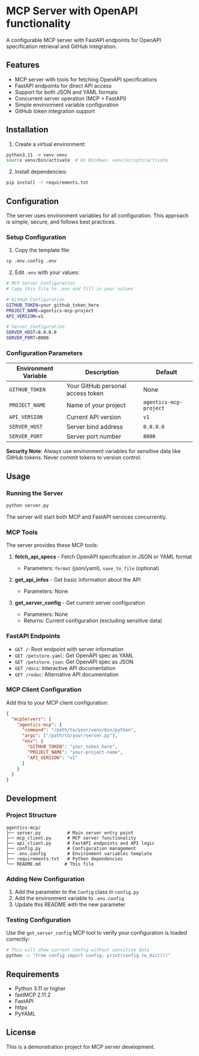 # MCP Server with OpenAPI functionality

A configurable MCP server with FastAPI endpoints for OpenAPI specification retrieval and GitHub integration.

## Features

- MCP server with tools for fetching OpenAPI specifications
- FastAPI endpoints for direct API access
- Support for both JSON and YAML formats
- Concurrent server operation (MCP + FastAPI)
- Simple environment variable configuration
- GitHub token integration support

## Installation

1. Create a virtual environment:
```bash
python3.11 -m venv venv
source venv/bin/activate  # On Windows: venv\Scripts\activate
```

2. Install dependencies:
```bash
pip install -r requirements.txt
```

## Configuration

The server uses environment variables for all configuration. This approach is simple, secure, and follows best practices.

### Setup Configuration

1. Copy the template file:
```bash
cp .env.config .env
```

2. Edit `.env` with your values:
```bash
# MCP Server Configuration
# Copy this file to .env and fill in your values

# GitHub Configuration
GITHUB_TOKEN=your_github_token_here
PROJECT_NAME=agentics-mcp-project
API_VERSION=v1

# Server Configuration
SERVER_HOST=0.0.0.0
SERVER_PORT=8000
```

### Configuration Parameters

| Environment Variable | Description | Default |
|---------------------|-------------|---------|
| `GITHUB_TOKEN` | Your GitHub personal access token | None |
| `PROJECT_NAME` | Name of your project | `agentics-mcp-project` |
| `API_VERSION` | Current API version | `v1` |
| `SERVER_HOST` | Server bind address | `0.0.0.0` |
| `SERVER_PORT` | Server port number | `8000` |

**Security Note**: Always use environment variables for sensitive data like GitHub tokens. Never commit tokens to version control.

## Usage

### Running the Server

```bash
python server.py
```

The server will start both MCP and FastAPI services concurrently.

### MCP Tools

The server provides these MCP tools:

1. **fetch_api_specs** - Fetch OpenAPI specification in JSON or YAML format
   - Parameters: `format` (json/yaml), `save_to_file` (optional)

2. **get_api_infos** - Get basic information about the API
   - Parameters: None

3. **get_server_config** - Get current server configuration
   - Parameters: None
   - Returns: Current configuration (excluding sensitive data)

### FastAPI Endpoints

- `GET /`: Root endpoint with server information
- `GET /petstore.yaml`: Get OpenAPI spec as YAML
- `GET /petstore.json`: Get OpenAPI spec as JSON
- `GET /docs`: Interactive API documentation
- `GET /redoc`: Alternative API documentation

### MCP Client Configuration

Add this to your MCP client configuration:

```json
{
  "mcpServers": {
    "agentics-mcp": {
      "command": "/path/to/your/venv/bin/python",
      "args": ["/path/to/your/server.py"],
      "env": {
        "GITHUB_TOKEN": "your_token_here",
        "PROJECT_NAME": "your-project-name",
        "API_VERSION": "v1"
      }
    }
  }
}
```

## Development

### Project Structure

```
agentics-mcp/
├── server.py          # Main server entry point
├── mcp_client.py      # MCP server functionality
├── api_client.py      # FastAPI endpoints and API logic
├── config.py          # Configuration management
├── .env.config        # Environment variables template
├── requirements.txt   # Python dependencies
└── README.md         # This file
```

### Adding New Configuration

1. Add the parameter to the `Config` class in `config.py`
2. Add the environment variable to `.env.config`
3. Update this README with the new parameter

### Testing Configuration

Use the `get_server_config` MCP tool to verify your configuration is loaded correctly:

```bash
# This will show current config without sensitive data
python -c "from config import config; print(config.to_dict())"
```

## Requirements

- Python 3.11 or higher
- fastMCP 2.11.2
- FastAPI
- httpx
- PyYAML

## License

This is a demonstration project for MCP server development.
